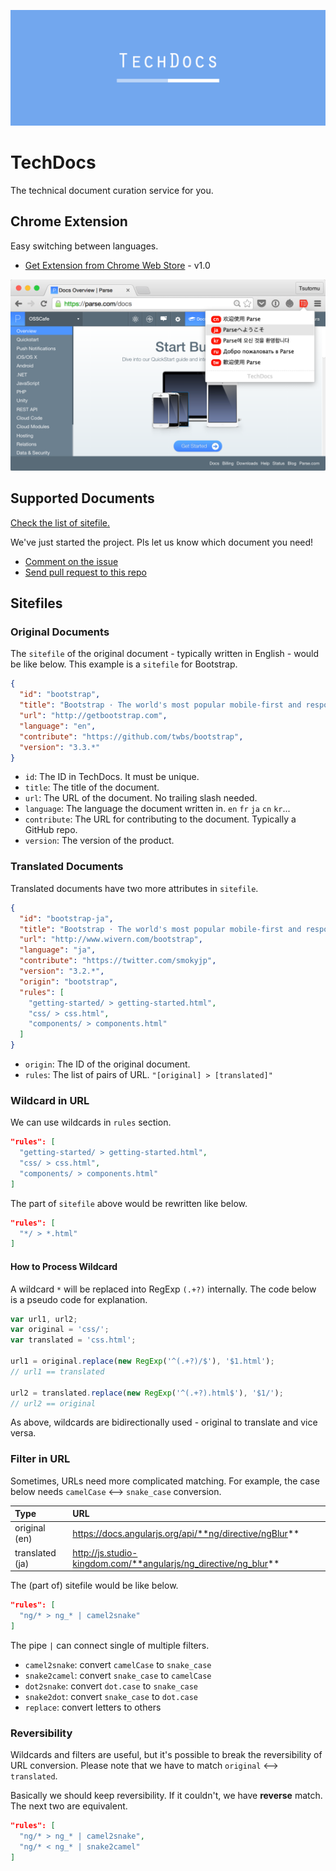 ![cover](images/cover.png)

# TechDocs

The technical document curation service for you.

## Chrome Extension

Easy switching between languages.

- [Get Extension from Chrome Web Store](https://chrome.google.com/webstore/detail/techdocs/agdhoefaennmlpjlckdggihpbfacopdn) - v1.0

![screenshot](images/screenshot.png)

## Supported Documents

[Check the list of sitefile.](https://github.com/TechDocs/TechDocs/tree/gh-pages/sitefiles)

We've just started the project. Pls let us know which document you need!

- [Comment on the issue](https://github.com/TechDocs/TechDocs/issues/4)
- [Send pull request to this repo](https://github.com/TechDocs/TechDocs/pulls)

## Sitefiles

### Original Documents

The `sitefile` of the original document - typically written in English - would be like below. This example is a `sitefile` for Bootstrap.

```json
{
  "id": "bootstrap",
  "title": "Bootstrap · The world's most popular mobile-first and responsive front-end framework.",
  "url": "http://getbootstrap.com",
  "language": "en",
  "contribute": "https://github.com/twbs/bootstrap",
  "version": "3.3.*"
}
```

- `id`: The ID in TechDocs. It must be unique.
- `title`: The title of the document.
- `url`: The URL of the document. No trailing slash needed.
- `language`: The language the document written in. `en` `fr` `ja` `cn` `kr`...
- `contribute`: The URL for contributing to the document. Typically a GitHub repo.
- `version`: The version of the product.

### Translated Documents

Translated documents have two more attributes in `sitefile`.

```json
{
  "id": "bootstrap-ja",
  "title": "Bootstrap · The world's most popular mobile-first and responsive front-end framework.",
  "url": "http://www.wivern.com/bootstrap",
  "language": "ja",
  "contribute": "https://twitter.com/smokyjp",
  "version": "3.2.*",
  "origin": "bootstrap",
  "rules": [
    "getting-started/ > getting-started.html",
    "css/ > css.html",
    "components/ > components.html"
  ]
}
```

- `origin`: The ID of the original document.
- `rules`: The list of pairs of URL. `"[original] > [translated]"`


### Wildcard in URL

We can use wildcards in `rules` section.

```json
"rules": [
  "getting-started/ > getting-started.html",
  "css/ > css.html",
  "components/ > components.html"
]
```

The part of `sitefile` above would be rewritten like below. 

```json
"rules": [
  "*/ > *.html"
]
```

#### How to Process Wildcard

A wildcard `*` will be replaced into RegExp `(.+?)` internally. The code below is a pseudo code for explanation.

```javascript
var url1, url2;
var original = 'css/';
var translated = 'css.html';

url1 = original.replace(new RegExp('^(.+?)/$'), '$1.html');
// url1 == translated

url2 = translated.replace(new RegExp('^(.+?).html$'), '$1/');
// url2 == original
```

As above, wildcards are bidirectionally used - original to translate and vice versa.

### Filter in URL

Sometimes, URLs need more complicated matching. For example, the case below needs `camelCase` <--> `snake_case` conversion.

| Type | URL |
| :--- | :--- |
| original (en) | https://docs.angularjs.org/api/**ng/directive/ngBlur** |
| translated (ja) | http://js.studio-kingdom.com/**angularjs/ng_directive/ng_blur** |

The (part of) sitefile would be like below.

```json
"rules": [
  "ng/* > ng_* | camel2snake"
]
```

The pipe `|` can connect single of multiple filters.

- `camel2snake`: convert `camelCase` to `snake_case`
- `snake2camel`: convert `snake_case` to `camelCase`
- `dot2snake`: convert `dot.case` to `snake_case`
- `snake2dot`: convert `snake_case` to `dot.case`
- `replace`: convert letters to others
  
### Reversibility

Wildcards and filters are useful, but it's possible to break the reversibility of URL conversion. Please note that we have to match `original` <--> `translated`.

Basically we should keep reversibility. If it couldn't, we have **reverse** match. The next two are equivalent.

```json
"rules": [
  "ng/* > ng_* | camel2snake",
  "ng/* < ng_* | snake2camel"
]
```

